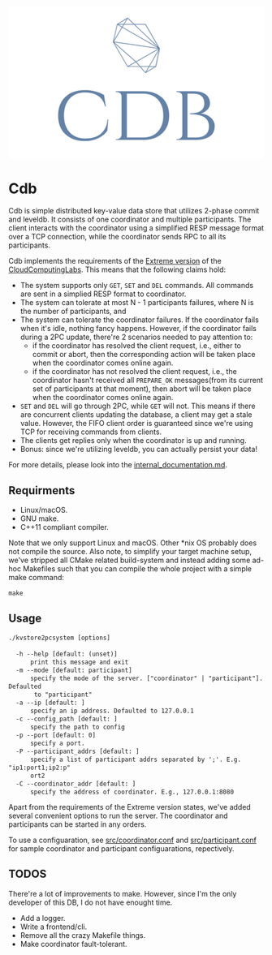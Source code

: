 <p align="center">
    <img src="./logo.png">
</p>

# Cdb

Cdb is simple distributed key-value data store that utilizes 2-phase commit and leveldb. It consists of one coordinator and multiple participants. The client interacts with the coordinator using a simplified RESP message format over a TCP connection, while the coordinator sends RPC to all its participants.

Cdb implements the requirements of the [Extreme version](https://github.com/1989chenguo/CloudComputingLabs/tree/master/Lab3#353-extreme-version) of the [CloudComputingLabs](https://github.com/1989chenguo/CloudComputingLabs/tree/master/Lab3). This means that the following claims hold:

- The system supports only `GET`, `SET` and `DEL` commands. All commands are sent in a simplied RESP format to coordinator.
- The system can tolerate at most N - 1 participants failures, where N is the number of participants, and
- The system can tolerate the coordinator failures. If the coordinator fails when it's idle, nothing fancy happens. However, if the coordinator fails during a 2PC update, there're 2 scenarios needed to pay attention to:
    - if the coordinator has resolved the client request, i.e., either to commit or abort, then the corresponding action will be taken place when the coordinator comes online again. 
    - if the coordinator has not resolved the client request, i.e., the coordinator hasn't received all `PREPARE_OK` messages(from its current set of participants at that moment), then abort will be taken place when the coordinator comes online again.
- `SET` and `DEL` will go through 2PC, while `GET` will not. This means if there are concurrent clients updating the database, a client may get a stale value. However, the FIFO client order is guaranteed since we're using TCP for receiving commands from clients.
- The clients get replies only when the coordinator is up and running. 
- Bonus: since we're utilizing leveldb, you can actually persist your data!

For more details, please look into the [internal_documentation.md](./internal_documentation.md).

## Requirments

- Linux/macOS.
- GNU make.
- C++11 compliant compiler.

Note that we only support Linux and macOS. Other *nix OS probably does not compile the source. 
Also note, to simplify your target machine setup, we've stripped all CMake related build-system and instead adding some ad-hoc Makefiles such that you can compile the whole project with a simple make command:

```
make
```

## Usage

```
./kvstore2pcsystem [options]

  -h --help [default: (unset)]
      print this message and exit
  -m --mode [default: participant]
      specify the mode of the server. ["coordinator" | "participant"]. Defaulted
       to "participant"
  -a --ip [default: ]
      specify an ip address. Defaulted to 127.0.0.1
  -c --config_path [default: ]
      specify the path to config
  -p --port [default: 0]
      specify a port.
  -P --participant_addrs [default: ]
      specify a list of participant addrs separated by ';'. E.g. "ip1:port1;ip2:p"
      ort2
  -C --coordinator_addr [default: ]
      specify the address of coordinator. E.g., 127.0.0.1:8080
```

Apart from the requirements of the Extreme version states, we've added several convenient options to run the server. The coordinator and participants can be started in any orders. 

To use a configuaration, see [src/coordinator.conf](src/coordinator.conf) and [src/participant.conf](src/participant.conf) for sample coordinator and participant configuarations, repectively.

## TODOS
There're a lot of improvements to make. However, since I'm the only developer of this DB, I do not have enought time.

- Add a logger.
- Write a frontend/cli.
- Remove all the crazy Makefile things.
- Make coordinator fault-tolerant.
